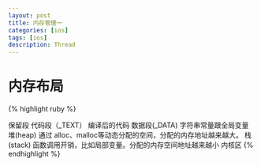 ```yaml
---
layout: post
title: 内存管理一 
categories: [ios]
tags: [ios]
description: Thread 
---
```


<h1>内存布局</h1>

{% highlight ruby %}

保留段
代码段（_TEXT）      编译后的代码
数据段(_DATA)       字符串常量跟全局变量
堆(heap)           通过 alloc、malloc等动态分配的空间，分配的内存地址越来越大。
栈(stack)          函数调用开销，比如局部变量。分配的内存空间地址越来越小
内核区
{% endhighlight %}













